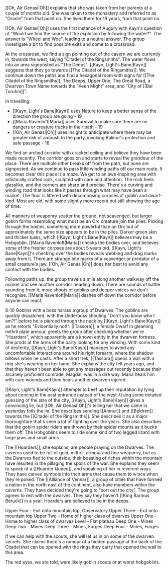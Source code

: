 [[Oh, Air Genasi|Oh]] explains that she was taken from her parents at a couple of months old. She was taken to the monastery and referred to as "Oracle" from that point on. She lived there for 19 years, from that point on.

[[Oh, Air Genasi|Oh]] uses the first instance of Augury with Kayn's question of "Would we find the source of the explosion by following the water?". The answer is "Wheel and Woe", leading to a neutral answer. The group investigate a bit to find possible exits and come to a crossroad.

At the crossroad, we find a sign pointing out of the cavern we are currently in, towards the west, saying "Citadel of the Ringsmiths". The water flows into an area signposted as "The Deeps". [[Kayn, Light's Bane|Kayn]] suggests that they go towards [[The Citadel of the Ringsmiths]]. We continue down the paths and find a hexagonal room with signs for [[The Citadel of the Ringsmiths]], The Deeps, Upper One, The Great Road, a Dwarven Town Name towards the "Keen Might" area, and "City of [[Bal Toruhm]]".

In travelling:
- [[Kayn, Light's Bane|Kayn]] uses Nature to keep a better sense of the direction the group are going - 19
- [[Maria Ravenloft|Maria]] uses Survival to make sure there are no dangers or creature tracks in their path - 19
- [[Oh, Air Genasi|Oh]] uses insight to anticipate where there may be greater risk of ambush to the party, invoking Balinor's protection and safe passage - 16

We find an arched corridor with cracked ceiling and believe they have been made recently. The corridor goes on and starts to reveal the grandeur of the place. There are multiple other breaks off from the path, but none are signposted. As we continue to pass little winding paths off our main route. It becomes clear this place is a maze. We get to an awe-inspiring area with artistically crafted rock, sculpted with care and attention. The rock feels glasslike, and the corners are sharp and precise. There's a curving and winding road that looks like it passes through what may have been a market. The floor is littered with decomposing corpses of goblin and dwarf-kind. Most are old, with some slightly more recent but still showing the age of time.

All manners of weaponry scatter the ground, not scavenged, but larger goblin forms resembling what must be an Orc creature join the piles. Picking through the bodies, something more powerful than an Orc but of approximately the same size appears to be in the piles. Darker green skin and thicker tusks, which [[Kayn, Light's Bane|Kayn]] believes may be a Hobgoblin. [[Maria Ravenloft|Maria]] checks the bodies over, and believes some of the fresher corpses are about 5 years old. [[Kayn, Light's Bane|Kayn]]'s checking over the bodies reveals webbing and drag marks away from it. There are strange bite marks of a scavenger or predator of a small creature's jaw. [[Oh, Air Genasi|Oh]] does her best to avoid any contact with the bodies.

Following paths up, the group travels a mile along another walkway off the market and see another corridor heading down. There are sounds of battle sounding from it; more shouts of goblins and deeper voices we don't recognise. [[Maria Ravenloft|Maria]] dashes off down the corridor before anyone can react.

8-10 Goblins with a boss harass a group of Dwarves. The goblins are quickly dispatched, with the Underboss shouting "Don't you know who I am?!" before he is pierced through the neck by [[Kayn, Light's Bane|Kayn]] as he retorts "Evidentially not!". [[Tassora]], a female Dwarf in gleaming mithril plate armour, greets the group after checking whether we're "Hoarders", which apparently are a known entity in the dwarven fortress. She prods at the arms of the party looking for any wincing. With some kind of dexterity, [[Kayn, Light's Bane|Kayn]] manages to avoid any uncomfortable interactions around his right forearm, where the shadow billows when he casts. After a short trek, [[Tassora]] opens a wall with a ring she's wearing on her hand. She explains the city fell years ago, and that they haven't been able to get any messages out recently because their arcanely proficient comrade, Magdal, was in a dire way. Maria heals him with cure wounds and then heals another dwarven injured

[[Kayn, Light's Bane|Kayn]] attempts to beef up their reputation by lying about coming in the east entrance instead of the west. Using some detailed guessing of the size of the city, [[Kayn, Light's Bane|Kayn]] gives a convincing lie, but [[Oh, Air Genasi|Oh]]'s telling her that we came in yesterday foils the lie. She describes sending [[Amnur]] and [[Beldren]] towards the [[Citadel of the Ringsmiths]]. She describes it as a major thoroughfare that's seen a lot of fighting over the years. She also describes that the goblin spider riders are thrown by their spider mounts as it bucks them off. The Hobgoblins seem to ride some kind of two legged lizard with large jaws and small arms.

The [[Hoarders]], she explains, are people praying on the Dwarves. The caverns used to be full of gold, mithril, armour and fine weaponry, but as the Dwarves fled to the outside, their boasting of riches within the mountain have resulted in the pillaging the spoils of the war. She explains they seem to speak of a [[Hoarder Queen]], and speaking of her in reverent ways. They have carved symbols into their arms that cause them to wince when they're poked. The [[Alliance of Vennar]], a group of cities that have formed a nation in the north east of the continent, also have members within the caverns. They have decided they're going to "sort out the city". The group agrees to rest with the dwarves. They say they haven't [[King Barmus Beruck]] in a year. Hoarders are believed to be in the deeps.

Upper Four - Exit onto mountain top, Observatory
Upper Three - Exit onto mountain top
Upper Two - Home of higher class of dwarves
Upper One - Home to higher class of dwarves
Level - Flat plateau 
Deep One - Mines
Deep Two - Mines
Deep Three - Mines, Forges
Deep Four  - Mines, Forges

If we can help with the scouts, she will let us in on some of the dwarven secrets. She claims there's a rumour of a hidden passage at the back of the Citadel that can be opened with the rings they carry that opened the wall to this area.

The red eyes, we are told, were likely goblin scouts or at worst hobgoblins. 